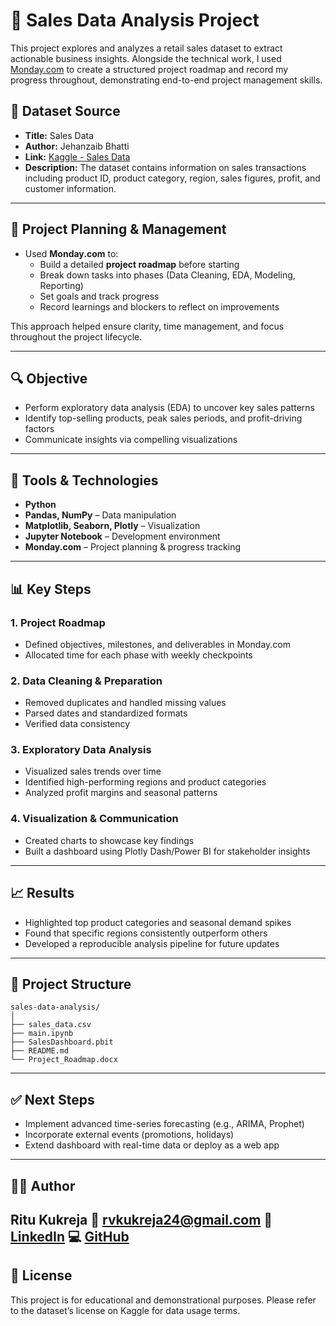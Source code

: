 # 🛒 Sales Data Analysis Project

This project explores and analyzes a retail sales dataset to extract actionable business insights. Alongside the technical work, I used [Monday.com](https://monday.com) to create a structured project roadmap and record my progress throughout, demonstrating end-to-end project management skills.

## 📂 Dataset Source

- **Title:** Sales Data
- **Author:** Jehanzaib Bhatti
- **Link:** [Kaggle - Sales Data](https://www.kaggle.com/datasets/jehanzaibbhatti/sales-data)
- **Description:** The dataset contains information on sales transactions including product ID, product category, region, sales figures, profit, and customer information.

---

## 🎯 Project Planning & Management

- Used **Monday.com** to:
  - Build a detailed **project roadmap** before starting
  - Break down tasks into phases (Data Cleaning, EDA, Modeling, Reporting)
  - Set goals and track progress
  - Record learnings and blockers to reflect on improvements

This approach helped ensure clarity, time management, and focus throughout the project lifecycle.

---

## 🔍 Objective

- Perform exploratory data analysis (EDA) to uncover key sales patterns
- Identify top-selling products, peak sales periods, and profit-driving factors
- Communicate insights via compelling visualizations

---

## 🧰 Tools & Technologies

- **Python**
- **Pandas, NumPy** – Data manipulation
- **Matplotlib, Seaborn, Plotly** – Visualization
- **Jupyter Notebook** – Development environment
- **Monday.com** – Project planning & progress tracking

---

## 📊 Key Steps

### 1. Project Roadmap
- Defined objectives, milestones, and deliverables in Monday.com
- Allocated time for each phase with weekly checkpoints

### 2. Data Cleaning & Preparation
- Removed duplicates and handled missing values
- Parsed dates and standardized formats
- Verified data consistency

### 3. Exploratory Data Analysis
- Visualized sales trends over time
- Identified high-performing regions and product categories
- Analyzed profit margins and seasonal patterns

### 4. Visualization & Communication
- Created charts to showcase key findings
- Built a dashboard using Plotly Dash/Power BI for stakeholder insights

---

## 📈 Results

- Highlighted top product categories and seasonal demand spikes
- Found that specific regions consistently outperform others
- Developed a reproducible analysis pipeline for future updates

---

## 📁 Project Structure

```
sales-data-analysis/
│
├── sales_data.csv
├── main.ipynb
├── SalesDashboard.pbit
├── README.md
└── Project_Roadmap.docx
```

---

## ✅ Next Steps

- Implement advanced time-series forecasting (e.g., ARIMA, Prophet)
- Incorporate external events (promotions, holidays)
- Extend dashboard with real-time data or deploy as a web app

---

## 👩‍💻 Author

**Ritu Kukreja**
📧 [rvkukreja24@gmail.com](mailto:rvkukreja24@gmail.com)
🔗 [LinkedIn](https://www.linkedin.com/in/ds-rvk)
💻 [GitHub](https://github.com/rkukreja24)
---

## 📜 License

This project is for educational and demonstrational purposes. Please refer to the dataset’s license on Kaggle for data usage terms.
